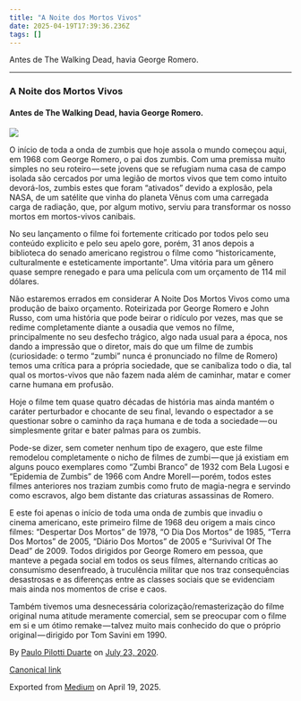 ```yaml
---
title: "A Noite dos Mortos Vivos"
date: 2025-04-19T17:39:36.236Z
tags: []
---
```


Antes de The Walking Dead, havia George Romero.

* * *

### **A Noite dos Mortos Vivos**

#### Antes de The Walking Dead, havia George Romero.

![](https://cdn-images-1.medium.com/max/800/1*Ixe5n_dDsbine7qrvCJEwA.jpeg)

O início de toda a onda de zumbis que hoje assola o mundo começou aqui, em 1968 com George Romero, o pai dos zumbis. Com uma premissa muito simples no seu roteiro — sete jovens que se refugiam numa casa de campo isolada são cercados por uma legião de mortos vivos que tem como intuito devorá-los, zumbis estes que foram “ativados” devido a explosão, pela NASA, de um satélite que vinha do planeta Vênus com uma carregada carga de radiação, que, por algum motivo, serviu para transformar os nosso mortos em mortos-vivos canibais.

No seu lançamento o filme foi fortemente criticado por todos pelo seu conteúdo explicito e pelo seu apelo gore, porém, 31 anos depois a biblioteca do senado americano registrou o filme como “historicamente, culturalmente e esteticamente importante”. Uma vitória para um gênero quase sempre renegado e para uma película com um orçamento de 114 mil dólares.

Não estaremos errados em considerar A Noite Dos Mortos Vivos como uma produção de baixo orçamento. Roteirizada por George Romero e John Russo, com uma história que pode beirar o ridículo por vezes, mas que se redime completamente diante a ousadia que vemos no filme, principalmente no seu desfecho trágico, algo nada usual para a época, nos dando a impressão que o diretor, mais do que um filme de zumbis (curiosidade: o termo “zumbi” nunca é pronunciado no filme de Romero) temos uma crítica para a própria sociedade, que se canibaliza todo o dia, tal qual os mortos-vivos que não fazem nada além de caminhar, matar e comer carne humana em profusão.

Hoje o filme tem quase quatro décadas de história mas ainda mantém o caráter perturbador e chocante de seu final, levando o espectador a se questionar sobre o caminho da raça humana e de toda a sociedade — ou simplesmente gritar e bater palmas para os zumbis.

Pode-se dizer, sem cometer nenhum tipo de exagero, que este filme remodelou completamente o nicho de filmes de zumbi — que já existiam em alguns pouco exemplares como “Zumbi Branco” de 1932 com Bela Lugosi e “Epidemia de Zumbis” de 1966 com Andre Morell — porém, todos estes filmes anteriores nos traziam zumbis como fruto de magia-negra e servindo como escravos, algo bem distante das criaturas assassinas de Romero.

E este foi apenas o início de toda uma onda de zumbis que invadiu o cinema americano, este primeiro filme de 1968 deu origem a mais cinco filmes: “Despertar Dos Mortos” de 1978, “O Dia Dos Mortos” de 1985, “Terra Dos Mortos” de 2005, “Diário Dos Mortos” de 2005 e “Surivival Of The Dead” de 2009. Todos dirigidos por George Romero em pessoa, que manteve a pegada social em todos os seus filmes, alternando críticas ao consumismo desenfreado, à truculência militar que nos traz consequências desastrosas e as diferenças entre as classes sociais que se evidenciam mais ainda nos momentos de crise e caos.

Também tivemos uma desnecessária colorização/remasterização do filme original numa atitude meramente comercial, sem se preocupar com o filme em si e um ótimo remake — talvez muito mais conhecido do que o próprio original — dirigido por Tom Savini em 1990.

By [Paulo Pilotti Duarte](https://medium.com/@paulopilotti) on [July 23, 2020](https://medium.com/p/1c25b1cd8e1c).

[Canonical link](https://medium.com/@paulopilotti/a-noite-dos-mortos-vivos-1c25b1cd8e1c)

Exported from [Medium](https://medium.com) on April 19, 2025.